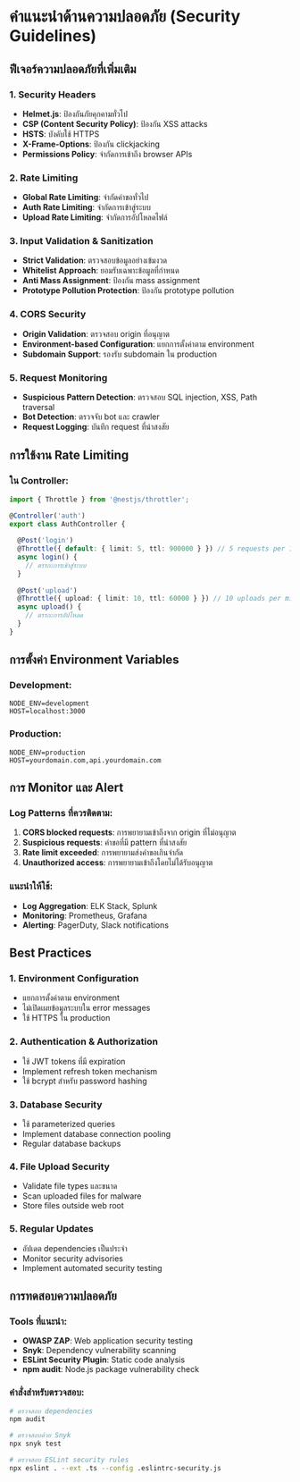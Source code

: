 # คำแนะนำด้านความปลอดภัย (Security Guidelines)

## ฟีเจอร์ความปลอดภัยที่เพิ่มเติม

### 1. Security Headers
- **Helmet.js**: ป้องกันภัยคุกคามทั่วไป
- **CSP (Content Security Policy)**: ป้องกัน XSS attacks
- **HSTS**: บังคับใช้ HTTPS
- **X-Frame-Options**: ป้องกัน clickjacking
- **Permissions Policy**: จำกัดการเข้าถึง browser APIs

### 2. Rate Limiting
- **Global Rate Limiting**: จำกัดคำขอทั่วไป
- **Auth Rate Limiting**: จำกัดการเข้าสู่ระบบ
- **Upload Rate Limiting**: จำกัดการอัปโหลดไฟล์

### 3. Input Validation & Sanitization
- **Strict Validation**: ตรวจสอบข้อมูลอย่างเข้มงวด
- **Whitelist Approach**: ยอมรับเฉพาะข้อมูลที่กำหนด
- **Anti Mass Assignment**: ป้องกัน mass assignment
- **Prototype Pollution Protection**: ป้องกัน prototype pollution

### 4. CORS Security
- **Origin Validation**: ตรวจสอบ origin ที่อนุญาต
- **Environment-based Configuration**: แยกการตั้งค่าตาม environment
- **Subdomain Support**: รองรับ subdomain ใน production

### 5. Request Monitoring
- **Suspicious Pattern Detection**: ตรวจสอบ SQL injection, XSS, Path traversal
- **Bot Detection**: ตรวจจับ bot และ crawler
- **Request Logging**: บันทึก request ที่น่าสงสัย

## การใช้งาน Rate Limiting

### ใน Controller:
```typescript
import { Throttle } from '@nestjs/throttler';

@Controller('auth')
export class AuthController {
  
  @Post('login')
  @Throttle({ default: { limit: 5, ttl: 900000 } }) // 5 requests per 15 minutes
  async login() {
    // ตรรกะการเข้าสู่ระบบ
  }
  
  @Post('upload')
  @Throttle({ upload: { limit: 10, ttl: 60000 } }) // 10 uploads per minute
  async upload() {
    // ตรรกะการอัปโหลด
  }
}
```

## การตั้งค่า Environment Variables

### Development:
```env
NODE_ENV=development
HOST=localhost:3000
```

### Production:
```env
NODE_ENV=production
HOST=yourdomain.com,api.yourdomain.com
```

## การ Monitor และ Alert

### Log Patterns ที่ควรติดตาม:
1. **CORS blocked requests**: การพยายามเข้าถึงจาก origin ที่ไม่อนุญาต
2. **Suspicious requests**: คำขอที่มี pattern ที่น่าสงสัย
3. **Rate limit exceeded**: การพยายามส่งคำขอเกินจำกัด
4. **Unauthorized access**: การพยายามเข้าถึงโดยไม่ได้รับอนุญาต

### แนะนำให้ใช้:
- **Log Aggregation**: ELK Stack, Splunk
- **Monitoring**: Prometheus, Grafana
- **Alerting**: PagerDuty, Slack notifications

## Best Practices

### 1. Environment Configuration
- แยกการตั้งค่าตาม environment
- ไม่เปิดเผยข้อมูลระบบใน error messages
- ใช้ HTTPS ใน production

### 2. Authentication & Authorization
- ใช้ JWT tokens ที่มี expiration
- Implement refresh token mechanism
- ใช้ bcrypt สำหรับ password hashing

### 3. Database Security
- ใช้ parameterized queries
- Implement database connection pooling
- Regular database backups

### 4. File Upload Security
- Validate file types และขนาด
- Scan uploaded files for malware
- Store files outside web root

### 5. Regular Updates
- อัปเดต dependencies เป็นประจำ
- Monitor security advisories
- Implement automated security testing

## การทดสอบความปลอดภัย

### Tools ที่แนะนำ:
- **OWASP ZAP**: Web application security testing
- **Snyk**: Dependency vulnerability scanning
- **ESLint Security Plugin**: Static code analysis
- **npm audit**: Node.js package vulnerability check

### คำสั่งสำหรับตรวจสอบ:
```bash
# ตรวจสอบ dependencies
npm audit

# ตรวจสอบด้วย Snyk
npx snyk test

# ตรวจสอบ ESLint security rules
npx eslint . --ext .ts --config .eslintrc-security.js
```
